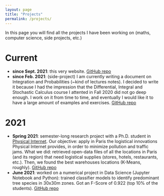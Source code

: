 ```yaml
---
layout: page
title: "Projects"
permalink: /projects/
---
```


In this page you will find all the projects I have been working on (maths, computer science, side projects, etc.)

# Current

* **since Sept. 2021**: this very website. [GitHub repo](https://github.com/cesar-alm/cesar-alm.github.io)
* **since Feb. 2021**: (side-project) I am currently writing a document on Integration and Probabilities (~kind of lectures notes). I decided to write it because I had the impression that the Differential, Integral and Stochastic Calculus course I attented in Fall 2020 did not go deep enough. I work on it from time to time, and eventually I would like it to have a large amount of examples and exercises. [GitHub repo](https://github.com/cesar-alm/math-et-al)

# 2021

* **Spring 2021**: semester-long research project with a Ph.D. student in [Physical Internet](https://en.wikipedia.org/wiki/Physical_Internet). Our objective: apply in Paris the logistical innovations Physical Internet provides, in order to minimize pollution and traffic jams. What we did: retrieved open-data files of all the locations in Paris (and its region) that need logistical supplies (stores, hotels, restaurants, etc.). Then, we found the best warehouses locations (K-Means, roughly). [GitHub repo](https://github.com/LouisJustinTALLOT/UE22-projet-ecosysteme-logistique)
* **June 2021**: worked on a numerical project in Data Science (Jupyter Notebook and Python): trained classifier models to identify predominant tree species in 30x30m zones. Got an F-Score of 0.922 (top 10% of the students). [GitHub repo](https://github.com/cesar-alm/projet-sdd)